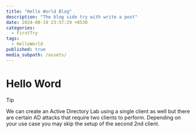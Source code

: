 ```yaml
---
title: "Hello World Blog"
description: "The blog side try with write a post"
date: 2024-08-19 23:57:29 +0530
categories:
  - FirstTry
tags:
  - HelloWorld
published: true
media_subpath: /assets/
---
```


# Hello Word

> [!tip]
> We can create an Active Directory Lab using a single client as well but there are certain AD attacks that require two clients to perform. Depending on your use case you may skip the setup of the second 2nd client.


